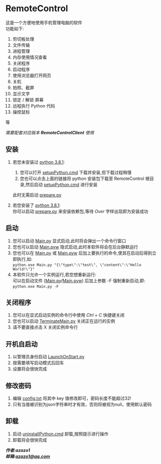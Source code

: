 RemoteControl
=============

这是一个方便地使用手机管理电脑的软件  
功能如下:

1. 剪切板处理
2. 文件传输
3. 进程管理
4. 内存使用情况查看
5. 关闭程序
6. 启动程序
7. 使用浏览器打开网页
8. 关机
9. 拍照、截屏
10. 显示文字
11. 锁定 / 解锁 屏幕
12. 远程执行 Python 代码
13. 操控鼠标

等

*需要配套对应版本 **RemoteControlClient** 使用*

## 安装

1. 若您未安装过 [python 3.8.1](https://www.python.org/ftp/python/3.8.1/python-3.8.1-amd64.exe):
    1. 您可以打开 [setupPython.cmd](setupPython.cmd) 下载并安装,但下载过程稍慢
    2. 您也可以点击上面的链接将 python 安装包下载至 RemoteControl 根目录,然后启动 [setupPython.cmd](setupPython.cmd) 进行安装

   此时无需启动 [prepare.py](prepare.py)
2. 若您安装了 [python 3.8.1](https://www.python.org/ftp/python/3.8.1/python-3.8.1-amd64.exe):  
   你可以启动 [prepare.py](prepare.py) 来安装依赖包,等待 *Over* 字样出现即为安装成功

## 启动

1. 您可以启动 [Main.py](Main.py) 显式启动,此时将会弹出一个命令行窗口
2. 您也可以启动 [Main.pyw](Main.pyw) 隐式启动,此时本软件将会在后台静默运行
3. 您也可以在 [Main.py](Main.pyw) 或 [Main.pyw](Main.pyw) 后加上要执行的命令,使其在启动后得到立即执行,如:  
   `python.exe Main.py "{\"type\":\"test\", \"content\":\"Hello World!\"}"`
4. 本软件只允许一个实例运行,若您想重新运行:  
   可以在启动文件 ([Main.py](Main.py)/[Main.pyw](Main.pyw)) 后加上参数 -F 强制重新启动,即:  
   `python.exe Main.py -F`

## 关闭程序

1. 您可以在显式启动实例的命令行中使用 *Ctrl + C* 快捷键关闭
2. 您也可以启动 [TerminateMain.py](TerminateMain.py) 关闭正在运行的实例
3. 请不要直接点击 X 关闭实例命令行

## 开机自启动

1. 以管理员身份启动 [LaunchOnStart.py](LaunchOnStart.py)
2. 按需要填写启动模式后回车
3. 设置将会很快完成

## 修改密码

1. 编辑 [config.txt](Config.txt) 将其中 key 值修改即可，密码长度不能超过32!
2. 只有当值被识别为json字符串时才有效，否则将被视为null，使用默认密码

## 卸载

1. 启动 [uninstallPython.cmd](uninstallPython.cmd) 卸载,按照提示进行操作
2. 卸载将会很快完成

___作者:azazo1___  
___邮箱:[azazo1@qq.com](azazo1@qq.com)___